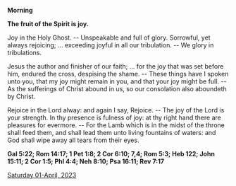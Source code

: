 **Morning**

**The fruit of the Spirit is joy.**
 
Joy in the Holy Ghost. -- Unspeakable and full of glory. Sorrowful, yet always rejoicing; ... exceeding joyful in all our tribulation. -- We glory in tribulations.
 
Jesus the author and finisher of our faith; ... for the joy that was set before him, endured the cross, despising the shame. -- These things have I spoken unto you, that my joy might remain in you, and that your joy might be fuIl. -- As the sufferings of Christ abound in us, so our consolation also aboundeth by Christ.
 
Rejoice in the Lord alway: and again I say, Rejoice. -- The joy of the Lord is your strength. In thy presence is fulness of joy: at thy right hand there are pleasures for evermore. -- For the Lamb which is in the midst of the throne shall feed them, and shall lead them unto living fountains of waters: and God shall wipe away all tears from their eyes.  

**Gal 5:22; Rom 14:17; 1 Pet 1:8; 2 Cor 6:10; 7,4; Rom 5:3; Heb 122; John 15:11; 2 Cor 1:5; Phl 4:4; Neh 8:10; Psa 16:11; Rev 7:17**

[Saturday 01-April, 2023](https://t.me/daily_light)
